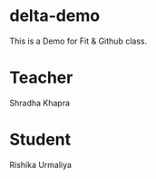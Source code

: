 # delta-demo
This is a Demo for Fit &amp; Github class.

# Teacher
Shradha Khapra

# Student
Rishika Urmaliya